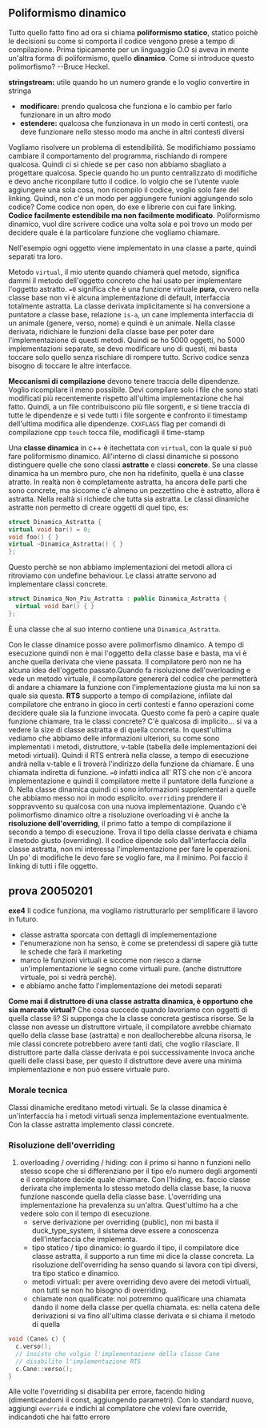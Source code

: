 ## Poliformismo dinamico ##

Tutto quello fatto fino ad ora si chiama **poliformismo statico**, statico poichè le decisioni su come si comporta il codice vengono prese a tempo di compilazione. Prima tipicamente per un linguaggio O.O si aveva in mente un'altra forma di poliformismo, quello **dinamico**. Come si introduce questo polimorfismo?  --Bruce Heckel. 

**stringstream:** utile quando ho un numero grande e lo voglio convertire in stringa

* **modificare:** prendo qualcosa che funziona e lo cambio per farlo funzionare in un altro modo 
* **estendere:** qualcosa che funzionava in un modo in certi contesti, ora deve funzionare nello stesso modo ma anche in altri contesti diversi

Vogliamo risolvere un problema di estendibilità. Se modifichiamo possiamo cambiare il comportamento del programma, rischiando di rompere qualcosa. Quindi ci si chiede se per caso non abbiamo sbagliato a progettare qualcosa. Specie quando ho un punto centralizzato di modifiche e devo anche riconpilare tutto il codice. Io volgio che se l'utente vuole aggiungere una sola cosa, non ricompilo il codice, voglio solo fare del linking. Quindi, non c'è un modo per aggiungere funioni aggiungendo solo codice? Come codice non open, do exe e librerie con cui fare linking. **Codice facilmente estendibile ma non facilmente modificato**.
Poliformismo dinamico, vuol dire scrivere codice una volta sola e poi trovo un modo per decidere quale è la particolare funzione che vogliamo chiamare.

Nell'esempio ogni oggetto viene implementato in una classe a parte, quindi separati tra loro. 

Metodo `virtual`, il mio utente quando chiamerà quel metodo, significa dammi il metodo dell'oggetto concreto che hai usato per implementare l'oggetto astratto. `=0` significa che è una funzione virtuale **pura**, ovvero nella classe base non vi è alcuna implementazione di default, interfaccia totalmente astratta. 
La classe derivata implicitamente si ha conversione a puntatore a classe base, relazione `is-a`, un cane implementa interfaccia di un animale (genere, verso, nome) e quindi è un animale.
Nella classe derivata, ridichiare le funzioni della classe base per poter dare l'implementazione di questi metodi. 
Quindi se ho 5000 oggetti, ho 5000 implementazioni separate, se devo modificare uno di questi, mi basta toccare solo quello senza rischiare di rompere tutto. Scrivo codice senza bisogno di toccare le altre interfacce.

**Meccanismi di compilazione** devono tenere traccia delle dipendenze. Voglio ricompilare il meno possibile. Devi compilare solo i file che sono stati modificati più recentemente rispetto all'ultima implementazione che hai fatto. Quindi, a un file contribuiscono più file sorgenti, e si tiene traccia di tutte le dipendenze e si vede tutti i file sorgente e confronto il timestamp dell'ultima modifica alle dipendenze. 
`CXXFLAGS` flag per comandi di compilazione cpp
`touch` tocca file, modificagli il time-stamp

Una **classe dinamica** in c++ è itechettata con `virtual`, con la quale si può fare poliformismo dinamico. All'interno di classi dinamiche si possono distinguere quelle che sono classi **astratte** e classi **concrete**. 
Se una classe dinamica ha un membro puro, che non ha ridefinito, quella è una classe atratte. In realtà non è completamente astratta, ha ancora delle parti che sono concrete, ma siccome c'è almeno un pezzettino che è astratto, allora è astratta. Nella realtà si richiede che tutta sia astratta.
Le classi dinamiche astratte non permetto di creare oggetti di quel tipo, es:

``` c++
struct Dinamica_Astratta {
virtual void bar() = 0;
void foo() { }
virtual ~Dinamica_Astratta() { }
};
```
Questo perchè se non abbiamo implementazioni dei metodi allora ci ritroviamo con undefine behaviour.
Le classi atratte servono ad implementare classi concrete.

``` c++
struct Dinamica_Non_Piu_Astratta : public Dinamica_Astratta {
  virtual void bar() { }
};
```
È una classe che al suo interno contiene una `Dinamica_Astratta`.

Con le classe dinamice posso avere polimorfismo dinamico. A tempo di esecuzione quindi non è mai l'oggetto della classe base e basta, ma vi è anche quella derivata che viene passata. Il compilatore però non ne ha alcuna idea dell'oggetto passato.Quando fa risoluzione dell'overloading e vede un metodo virtuale, il compilatore genererà del codice che permetterà di andare a chiamare la funzione con l'implementazione giusta ma lui non sa quale sia questa. 
**RTS** supporto a tempo di compilazione, infilate dal compilatore che entrano in gioco in certi contesti e fanno operazioni come decidere quale sia la funzione invocata. Questo come fa però a capire quale funzione chiamare, tra le classi concrete? C'è qualcosa di implicito... si va a vedere la size di classe astratta e di quella concreta. In quest'ultima vediamo che abbiamo delle informazioni ulteriori, su come sono implementati i metodi, distruttore, v-table (tabella delle implementazioni dei metodi virtuali). Quindi il RTS entrerà nella classe, a tempo di esecuzione andrà nella v-table e lì troverà l'indirizzo della funzione da chiamare. È una chiamata indiretta di funzione. `=0` infatti indica all' RTS che non c'è ancora implementazione e quindi il compilatore mette il puntatore della funzione a 0.
Nella classe dinamica quindi ci sono informazioni supplementari a quelle che abbiamo messo noi in modo esplicito.
`overriding` prendere il soppravvento su qualcosa con una nuova implementazione. Quando c'è polimorfismo dinamico oltre a risoluzione overloading vi è anche la **risoluzione dell'overriding**, il primo fatto a tempo di compilazione il secondo a tempo di esecuzione. Trova il tipo della classe derivata e chiama il metodo giusto (overriding).
Il codice dipende solo dall'interfaccia della classe astratta, non mi interessa l'implementazione per fare le operazioni. Un po' di modifiche le devo fare se voglio fare, ma il minimo. Poi faccio il linking di tutti i file oggetto.

## prova 20050201 ##

**exe4**
Il codice funziona, ma vogliamo ristrutturarlo per semplificare il lavoro in futuro.
* classe astratta sporcata con dettagli di implemementazione
* l'enumerazione non ha senso, è come se pretendessi di sapere già tutte le schede che farà il marketing
* marco le funzioni virtuali e siccome non riesco a darne un'implementazione le segno come virtuali pure. (anche distruttore virtuale, poi si vedrà perchè).
* e abbiamo anche fatto l'implementazione dei metodi separati

**Come mai il distruttore di una classe astratta dinamica, è opportuno che sia marcato virtual?**
Che cosa succede quando lavoriamo con oggetti di quella classe lì?
Si supponga che la classe concreta  gestisca risorse. Se la classe non avesse un distruttore virtuale, il compilatore avrebbe chiamato quello della classe base (astratta) e non deallocherebbe alcuna risorsa, le mie classi concrete potrebbero avere tanti dati, che voglio rilasciare. Il distruttore parte dalla classe derivata e poi successivamente invoca anche quelli delle classi base, per questo il distruttore deve avere una minima implementazione e non può essere virtuale puro. 

### Morale tecnica ###
Classi dinamiche ereditano metodi virtuali. Se la classe dinamica è un'interfaccia ha i metodi virtuali senza implementazione eventualmente. Con la classe astratta implemento classi concrete.

### Risoluzione dell'overriding ###
1. overloading / overriding / hiding: con il primo si hanno n funzioni nello stesso scope che si differenziano per il tipo e/o numero degli argomenti e il compilatore decide quale chiamare. Con l'hiding, es. faccio classe derivata che implementa lo stesso metodo della classe base, la nuova funzione nasconde quella della classe base. L'overriding una implementazione ha prevalenza su un'altra. Quest'ultimo ha a che vedere solo con il tempo di esecuzione.
   * serve derivazione per overriding (public), non mi basta il duck_type_system, il sistema deve essere a conoscenza dell'interfaccia che implementa.
   * tipo statico / tipo dinamico: io guardo il tipo, il compilatore dice classe astratta, il supporto a run time mi dice la classe concreta. La risoluzione dell'overriding ha senso quando si lavora con tipi diversi, tra tipo statico e dinamico.
   * metodi virtuali: per avere overriding devo avere dei metodi virtuali, non tutti se non ho bisogno di overriding.
   * chiamate non qualificate: noi potremmo qualificare una chiamata dando il nome della classe per quella chiamata. es:
   nella catena delle derivazioni si va fino all'ultima classe derivata e si chiama il metodo di quella

``` c++
void (Cane& c) {
  c.verso();
  // insisto che volgio l'implementazione della classe Cane
  // disabilito l'implementazione RTS
  c.Cane::verso();
}
```
Alle volte l'overriding si disabilita per errore, facendo hiding (dimenticandomi il const, aggiungendo parametri). Con lo standard nuovo, aggiungi `override` e indichi al compilatore che volevi fare override, indicandoti che hai fatto errore
